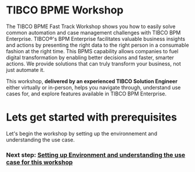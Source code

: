 # TIBCO BPME Workshop

The TIBCO BPME Fast Track Workshop shows you how to easily solve common automation and case management challenges with TIBCO BPM Enterprise. TIBCO®'s BPM Enterprise facilitates valuable business insights and actions by presenting the right data to the right person in a consumable fashion at the right time. This BPMS capability allows companies to fuel digital transformation by enabling better decisions and faster, smarter actions. We provide solutions that can truly transform your business, not just automate it.

This workshop, **delivered by an experienced TIBCO Solution Engineer** either virtually or in-person, helps you navigate through, understand use cases for, and explore features available in TIBCO BPM Enterprise.



# Lets get started with prerequisites
Let's begin the workshop by setting up the environnement and understanding the use case.

### Next step: [Setting up Environment and understanding the use case for this workshop](getting_Started.md)
